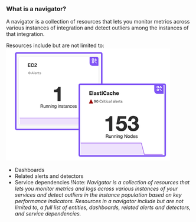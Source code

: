 ### What is a navigator?
A navigator is a collection of resources that lets you monitor metrics across various instances of integration and detect outliers among the instances of that integration.

Resources include but are not limited to:
![](img/navigator.png)

- Dashboards
- Related alerts and detectors
- Service dependencies
!Note:
*Navigator is a collection of resources that lets you monitor metrics and logs across various instances of your services and detect outliers in the instance population based on key performance indicators. Resources in a navigator include but are not limited to, a full list of entities, dashboards, related alerts and detectors, and service dependencies.*